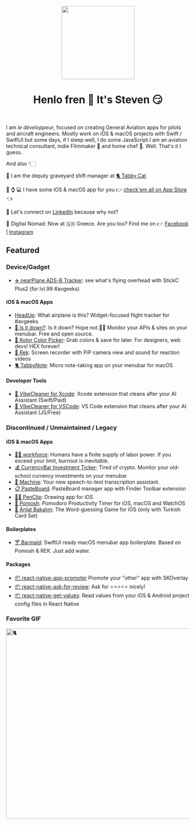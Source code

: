 <div align="center">
	<img src="https://i.imgur.com/2Pp6frR.png" height="200" />
	<h1>Henlo fren 👋 It's Steven 😏</h1>
</div>
<br>

I am <i>le développeur</i>, focused on creating General Aviation apps for pilots and aircraft engineers. Mostly work on iOS & macOS projects with Swift / SwiftUI but some days, if I sleep well, I do some JavaScript.I am an aviation technical consultant, indie Filmmaker 🎥 and home chef 🔪. Well. That's it I guess.

And also 👇🏻

💼 I am the deputy graveyard shift manager at [🐈 Tabby Cat](https://tabbythecat.com) 

📱 ⌚️ 💻 I have some iOS & macOS app for you 👉 [check'em all on App Store](https://apps.apple.com/us/developer/selcuk-dolapci/id1509031121) 👈 

🤔 Let's connect on [LinkedIn](https://www.linkedin.com/in/stevenselcuk/) because why not?

📍 Digital Nomad: Now at 🇬🇷 Greece. Are you too? Find me on  👉 [Facebook](https://www.facebook.com/stewieselcuk/)  | 
[Instagram](https://www.instagram.com/stevenselcuk/)


## Featured

### Device/Gadget

- [✈️ nearPlane ADS-B Tracker](https://github.com/stevenselcuk/nearPlane): see what's flying overhead with StickC Plus2 (for lvl.99 #avgeeks)


#### iOS & macOS Apps



- [HeadUp](https://apps.apple.com/us/app/headup-what-plane-is-this/id6752604170): What airplane is this? Widget-focused flight tracker for #avgeeks
- [🤨 Is it down?](https://github.com/stevenselcuk/IsItDown): Is it down? Hope not.🤷‍♂️ Monitor your APIs & sites on your menubar. Free and open source.
- [🌈 Kotor Color Picker](https://apps.apple.com/us/app/kotor-color-picker/id1626508161): Grab colors & save for later. For designers, web devs! HEX forever!
- [📼 Rek](https://apps.apple.com/us/app/rek-screen-capture-with-pip/id1543879930): Screen recorder with PiP camera view and sound for reaction videos
- [🐈 TabbyNote](https://apps.apple.com/us/app/tabbynote-micro-note-taking/id1555858947?ref=github): Micro note-taking app on your menubar for macOS

#### Developer Tools


- [🧹 VibeCleaner for Xcode](https://apps.apple.com/us/app/vibecleaner/id6752489272): Xcode extension that cleans after your AI Assistant (Swift/Paid)
- [🧹 VibeCleaner for VSCode](https://marketplace.visualstudio.com/items?itemName=Tabby.tabbycat-vibecleaner): VS Code extension that cleans after your AI Assistant (JS/Free)


### Discontinued / Unmaintained / Legacy

#### iOS & macOS Apps

- [💪🏻 workforce](https://tabbycat.lemonsqueezy.com/checkout/buy/209561c5-c06c-437e-9ece-e3fe83a1bd0d): Humans have a finite supply of labor power. If you exceed your limit, burnout is inevitable. 
- [💰 CurrencyBar Investment Ticker](https://github.com/stevenselcuk/CurrencyBar): Tired of crypto. Monitor your old-school currency investments on your menubar 
- [🤖 Machine](https://github.com/stevenselcuk/Machine): Your new speech-to-text transcription assistant.
- [📋 PasteBoard](https://github.com/stevenselcuk/PasteBoard): PasteBoard manager app with Finder Toolbar extension
- [✍🏻 PenClip](https://apps.apple.com/us/app/penclip/id1526811408): Drawing app for iOS
- [🍅 Pomosh](https://apps.apple.com/us/app/pomosh/id1515791898): Pomodoro Productivity Timer for iOS, macOS and WatchOS
- [🥳 Anlat Bakalım](https://apps.apple.com/us/app/anlat-bakal%C4%B1m/id1526011547): The Word-guessing Game for iOS (only with Turkish Card Set)

#### Boilerplates

- [🍸 Barmaid](https://github.com/stevenselcuk/Barmaid): SwiftUI ready macOS menubar app boilerplate. Based on Pomosh & REK. Just add water.

#### Packages

- [📦 react-native-app-promoter](https://github.com/stevenselcuk/react-native-app-promoter) Promote your "other" app with SKOverlay
- [📦 react-native-ask-for-review](https://github.com/stevenselcuk/react-native-ask-for-review): Ask for ⭐️⭐️⭐️⭐️⭐️ nicely!
- [📦 react-native-get-values](https://github.com/stevenselcuk/react-native-get-values): Read values from your iOS & Android project config files in React Native

### Favorite GIF

 <img
      src="https://github.com/stevenselcuk/stevenselcuk/blob/master/cat.gif"
      height="520"
      alt="🐈 "
      title="🐈 "
    />


